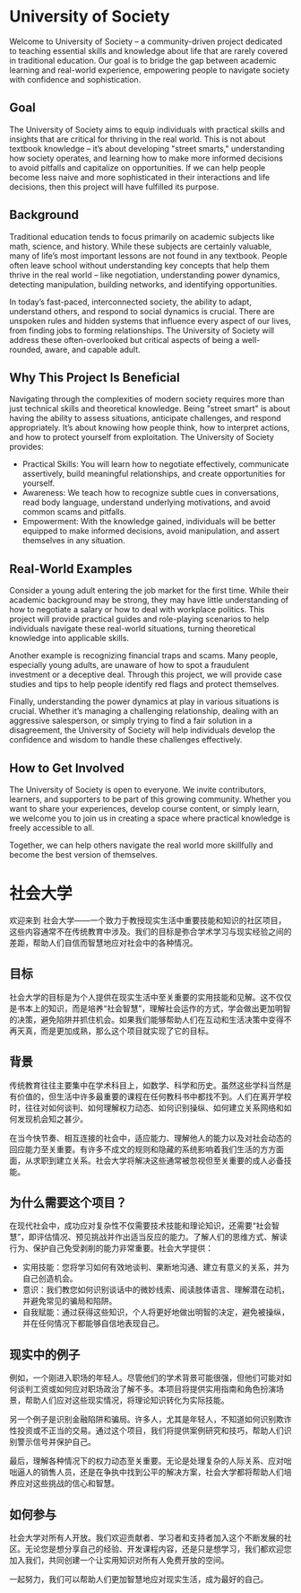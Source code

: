 # University of Society
Welcome to University of Society – a community-driven project dedicated to teaching essential skills and knowledge about life that are rarely covered in traditional education. Our goal is to bridge the gap between academic learning and real-world experience, empowering people to navigate society with confidence and sophistication.

## Goal
The University of Society aims to equip individuals with practical skills and insights that are critical for thriving in the real world. This is not about textbook knowledge – it’s about developing "street smarts," understanding how society operates, and learning how to make more informed decisions to avoid pitfalls and capitalize on opportunities. If we can help people become less naive and more sophisticated in their interactions and life decisions, then this project will have fulfilled its purpose.

## Background
Traditional education tends to focus primarily on academic subjects like math, science, and history. While these subjects are certainly valuable, many of life’s most important lessons are not found in any textbook. People often leave school without understanding key concepts that help them thrive in the real world – like negotiation, understanding power dynamics, detecting manipulation, building networks, and identifying opportunities.

In today’s fast-paced, interconnected society, the ability to adapt, understand others, and respond to social dynamics is crucial. There are unspoken rules and hidden systems that influence every aspect of our lives, from finding jobs to forming relationships. The University of Society will address these often-overlooked but critical aspects of being a well-rounded, aware, and capable adult.

## Why This Project Is Beneficial
Navigating through the complexities of modern society requires more than just technical skills and theoretical knowledge. Being "street smart" is about having the ability to assess situations, anticipate challenges, and respond appropriately. It’s about knowing how people think, how to interpret actions, and how to protect yourself from exploitation. The University of Society provides:

- Practical Skills: You will learn how to negotiate effectively, communicate assertively, build meaningful relationships, and create opportunities for yourself.
- Awareness: We teach how to recognize subtle cues in conversations, read body language, understand underlying motivations, and avoid common scams and pitfalls.
- Empowerment: With the knowledge gained, individuals will be better equipped to make informed decisions, avoid manipulation, and assert themselves in any situation.

## Real-World Examples
Consider a young adult entering the job market for the first time. While their academic background may be strong, they may have little understanding of how to negotiate a salary or how to deal with workplace politics. This project will provide practical guides and role-playing scenarios to help individuals navigate these real-world situations, turning theoretical knowledge into applicable skills.

Another example is recognizing financial traps and scams. Many people, especially young adults, are unaware of how to spot a fraudulent investment or a deceptive deal. Through this project, we will provide case studies and tips to help people identify red flags and protect themselves.

Finally, understanding the power dynamics at play in various situations is crucial. Whether it’s managing a challenging relationship, dealing with an aggressive salesperson, or simply trying to find a fair solution in a disagreement, the University of Society will help individuals develop the confidence and wisdom to handle these challenges effectively.

## How to Get Involved
The University of Society is open to everyone. We invite contributors, learners, and supporters to be part of this growing community. Whether you want to share your experiences, develop course content, or simply learn, we welcome you to join us in creating a space where practical knowledge is freely accessible to all.

Together, we can help others navigate the real world more skillfully and become the best version of themselves.


# 社会大学
欢迎来到 社会大学——一个致力于教授现实生活中重要技能和知识的社区项目，这些内容通常不在传统教育中涉及。我们的目标是弥合学术学习与现实经验之间的差距，帮助人们自信而智慧地应对社会中的各种情况。

## 目标
社会大学的目标是为个人提供在现实生活中至关重要的实用技能和见解。这不仅仅是书本上的知识，而是培养“社会智慧”，理解社会运作的方式，学会做出更加明智的决策，避免陷阱并抓住机会。如果我们能够帮助人们在互动和生活决策中变得不再天真，而是更加成熟，那么这个项目就实现了它的目标。

## 背景
传统教育往往主要集中在学术科目上，如数学、科学和历史。虽然这些学科当然是有价值的，但生活中许多最重要的课程在任何教科书中都找不到。人们在离开学校时，往往对如何谈判、如何理解权力动态、如何识别操纵、如何建立关系网络和如何发现机会知之甚少。

在当今快节奏、相互连接的社会中，适应能力、理解他人的能力以及对社会动态的回应能力至关重要。有许多不成文的规则和隐藏的系统影响着我们生活的方方面面，从求职到建立关系。社会大学将解决这些通常被忽视但至关重要的成人必备技能。

## 为什么需要这个项目？
在现代社会中，成功应对复杂性不仅需要技术技能和理论知识，还需要“社会智慧”，即评估情况、预见挑战并作出适当反应的能力。了解人们的思维方式、解读行为、保护自己免受剥削的能力非常重要。社会大学提供：

- 实用技能：您将学习如何有效地谈判、果断地沟通、建立有意义的关系，并为自己创造机会。
- 意识：我们教您如何识别谈话中的微妙线索、阅读肢体语言、理解潜在动机，并避免常见的骗局和陷阱。
- 自我赋能：通过获得这些知识，个人将更好地做出明智的决定，避免被操纵，并在任何情况下都能够自信地表现自己。

## 现实中的例子
例如，一个刚进入职场的年轻人。尽管他们的学术背景可能很强，但他们可能对如何谈判工资或如何应对职场政治了解不多。本项目将提供实用指南和角色扮演场景，帮助人们应对这些现实情况，将理论知识转化为实际技能。

另一个例子是识别金融陷阱和骗局。许多人，尤其是年轻人，不知道如何识别欺诈性投资或不正当的交易。通过这个项目，我们将提供案例研究和技巧，帮助人们识别警示信号并保护自己。

最后，理解各种情况下的权力动态至关重要。无论是处理复杂的人际关系、应对咄咄逼人的销售人员，还是在争执中找到公平的解决方案，社会大学都将帮助人们培养应对这些挑战的信心和智慧。

## 如何参与
社会大学对所有人开放。我们欢迎贡献者、学习者和支持者加入这个不断发展的社区。无论您是想分享自己的经验、开发课程内容，还是只是想学习，我们都欢迎您加入我们，共同创建一个让实用知识对所有人免费开放的空间。

一起努力，我们可以帮助人们更加智慧地应对现实生活，成为最好的自己。
